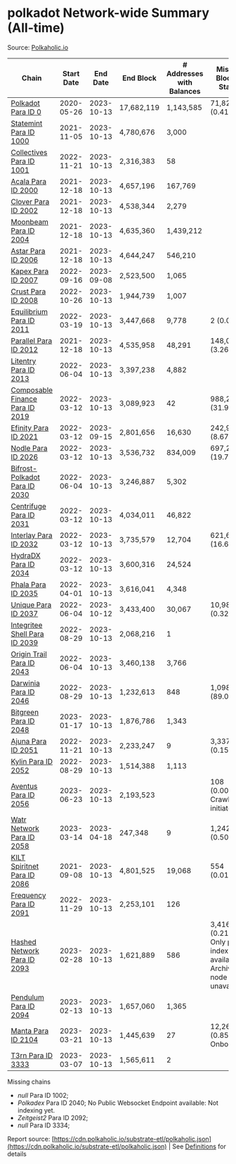 # polkadot Network-wide Summary (All-time)

Source: [Polkaholic.io](https://polkaholic.io)


| Chain            | Start Date | End Date | End Block | # Addresses with Balances | Missing Blocks / Status |
| ---------------- | ---------- | ---------| --------- | ------------------------- | ----------------------- |
| [Polkadot Para ID 0](/polkadot/0-polkadot) | 2020-05-26 | 2023-10-13 | 17,682,119 |  1,143,585 | 71,827 (0.41%)  |
| [Statemint Para ID 1000](/polkadot/1000-statemint) | 2021-11-05 | 2023-10-13 | 4,780,676 |  3,000 |    |
| [Collectives Para ID 1001](/polkadot/1001-collectives) | 2022-11-21 | 2023-10-13 | 2,316,383 |  58 |    |
| [Acala Para ID 2000](/polkadot/2000-acala) | 2021-12-18 | 2023-10-13 | 4,657,196 |  167,769 |    |
| [Clover Para ID 2002](/polkadot/2002-clover) | 2021-12-18 | 2023-10-13 | 4,538,344 |  2,279 |    |
| [Moonbeam Para ID 2004](/polkadot/2004-moonbeam) | 2021-12-18 | 2023-10-13 | 4,635,360 |  1,439,212 |    |
| [Astar Para ID 2006](/polkadot/2006-astar) | 2021-12-18 | 2023-10-13 | 4,644,247 |  546,210 |    |
| [Kapex Para ID 2007](/polkadot/2007-kapex) | 2022-09-16 | 2023-09-08 | 2,523,500 |  1,065 |    |
| [Crust Para ID 2008](/polkadot/2008-crust) | 2022-10-26 | 2023-10-13 | 1,944,739 |  1,007 |    |
| [Equilibrium Para ID 2011](/polkadot/2011-equilibrium) | 2022-03-19 | 2023-10-13 | 3,447,668 |  9,778 | 2 (0.00%)  |
| [Parallel Para ID 2012](/polkadot/2012-parallel) | 2021-12-18 | 2023-10-13 | 4,535,958 |  48,291 | 148,069 (3.26%)  |
| [Litentry Para ID 2013](/polkadot/2013-litentry) | 2022-06-04 | 2023-10-13 | 3,397,238 |  4,882 |    |
| [Composable Finance Para ID 2019](/polkadot/2019-composable) | 2022-03-12 | 2023-10-13 | 3,089,923 |  42 | 988,228 (31.98%)  |
| [Efinity Para ID 2021](/polkadot/2021-efinity) | 2022-03-12 | 2023-09-15 | 2,801,656 |  16,630 | 242,949 (8.67%)  |
| [Nodle Para ID 2026](/polkadot/2026-nodle) | 2022-03-12 | 2023-10-13 | 3,536,732 |  834,009 | 697,249 (19.71%)  |
| [Bifrost-Polkadot Para ID 2030](/polkadot/2030-bifrost-dot) | 2022-06-04 | 2023-10-13 | 3,246,887 |  5,302 |    |
| [Centrifuge Para ID 2031](/polkadot/2031-centrifuge) | 2022-03-12 | 2023-10-13 | 4,034,011 |  46,822 |    |
| [Interlay Para ID 2032](/polkadot/2032-interlay) | 2022-03-12 | 2023-10-13 | 3,735,579 |  12,704 | 621,626 (16.64%)  |
| [HydraDX Para ID 2034](/polkadot/2034-hydradx) | 2022-03-12 | 2023-10-13 | 3,600,316 |  24,524 |    |
| [Phala Para ID 2035](/polkadot/2035-phala) | 2022-04-01 | 2023-10-13 | 3,616,041 |  4,348 |    |
| [Unique Para ID 2037](/polkadot/2037-unique) | 2022-06-04 | 2023-10-12 | 3,433,400 |  30,067 | 10,989 (0.32%)  |
| [Integritee Shell Para ID 2039](/polkadot/2039-integritee-shell) | 2022-08-29 | 2023-10-13 | 2,068,216 |  1 |    |
| [Origin Trail Para ID 2043](/polkadot/2043-origintrail) | 2022-06-04 | 2023-10-13 | 3,460,138 |  3,766 |    |
| [Darwinia Para ID 2046](/polkadot/2046-darwinia) | 2022-08-29 | 2023-10-13 | 1,232,613 |  848 | 1,098,047 (89.08%)  |
| [Bitgreen Para ID 2048](/polkadot/2048-bitgreen) | 2023-01-17 | 2023-10-13 | 1,876,786 |  1,343 |    |
| [Ajuna Para ID 2051](/polkadot/2051-ajuna) | 2022-11-21 | 2023-10-13 | 2,233,247 |  9 | 3,337 (0.15%)  |
| [Kylin Para ID 2052](/polkadot/2052-kylin) | 2022-08-29 | 2023-10-13 | 1,514,388 |  1,113 |    |
| [Aventus Para ID 2056](/polkadot/2056-aventus) | 2023-06-23 | 2023-10-13 | 2,193,523 |   | 108 (0.00%) Crawling initiated |
| [Watr Network Para ID 2058](/polkadot/2058-watr) | 2023-03-14 | 2023-04-18 | 247,348 |  9 | 1,242 (0.50%)  |
| [KILT Spiritnet Para ID 2086](/polkadot/2086-kilt) | 2021-09-08 | 2023-10-13 | 4,801,525 |  19,068 | 554 (0.01%)  |
| [Frequency Para ID 2091](/polkadot/2091-frequency) | 2022-11-29 | 2023-10-13 | 2,253,101 |  126 |    |
| [Hashed Network Para ID 2093](/polkadot/2093-hashed) | 2023-02-28 | 2023-10-13 | 1,621,889 |  586 | 3,416 (0.21%) Only partial index available: Archive node unavailable |
| [Pendulum Para ID 2094](/polkadot/2094-pendulum) | 2023-02-13 | 2023-10-13 | 1,657,060 |  1,365 |    |
| [Manta Para ID 2104](/polkadot/2104-manta) | 2023-03-21 | 2023-10-13 | 1,445,639 |  27 | 12,262 (0.85%) Onboarding |
| [T3rn Para ID 3333](/polkadot/3333-t3rn) | 2023-03-07 | 2023-10-13 | 1,565,611 |  2 |    |

Missing chains


* *null* Para ID 1002; 
* *Polkadex* Para ID 2040; No Public Websocket Endpoint available: Not indexing yet.
* *Zeitgeist2* Para ID 2092; 
* *null* Para ID 3334; 

Report source: [https://cdn.polkaholic.io/substrate-etl/polkaholic.json](https://cdn.polkaholic.io/substrate-etl/polkaholic.json) | See [Definitions](/DEFINITIONS.md) for details

